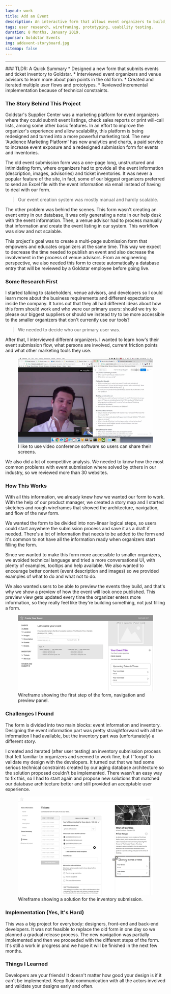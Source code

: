```yaml
---
layout: work
title: Add an Event
description: An interactive form that allows event organizers to build, preview and submit events.
tags: user research, wireframing, prototyping, usability testing.
duration: 8 Months, January 2019.
sponsor: Goldstar Events
img: addevent-storyboard.jpg
sitemap: false
---
```

<hr>
### TLDR: A Quick Summary
* Designed a new form that submits events and ticket inventory to Goldstar.
* Interviewed event organizers and venue advisors to learn more about pain points in the old form.
* Created and iterated multiple user flows and prototypes.
* Reviewed incremental implementation because of technical constraints.

### The Story Behind This Project
Goldstar's Supplier Center was a marketing platform for event organizers where they could submit event listings, check sales reports or print will-call lists, among some other basic features. In an effort to improve the organizer's experience and allow scalability, this platform is being redesigned and turned into a more powerful marketing tool. The new 'Audience Marketing Platform' has new analytics and charts, a paid service to increase event exposure and a redesigned submission form for events and inventories.

The old event submission form was a one-page long, unstructured and intimidating form, where organizers had to provide all the event information (description, images, advisories) and ticket inventories. It was never a popular feature of the site, in fact, some of our biggest organizers preferred to send an Excel file with the event information via email instead of having to deal with our form.

> Our event creation system was mostly manual and hardly scalable.

The other problem was behind the scenes. This form wasn't creating an event entry in our database, it was only generating a note in our help desk with the event information. Then, a venue advisor had to process manually that information and create the event listing in our system. This workflow was slow and not scalable.

This project's goal was to create a multi-page submission form that empowers and educates organizers at the same time. This way we expect to decrease the time needed to publish an event and also decrease the involvement in the process of venue advisors. From an engineering perspective, we also needed this form to create automatically a database entry that will be reviewed by a Goldstar employee before going live.

### Some Research First
I started talking to stakeholders, venue advisors, and developers so I could learn more about the business requirements and different expectations inside the company. It turns out that they all had different ideas about how this form should work and who were our primary users: should we try to please our biggest suppliers or should we instead try to be more accessible to the smaller organizers that don't currently use our tools?

> We needed to decide who our primary user was.

After that, I interviewed different organizers. I wanted to learn how's their event submission flow, what persons are involved, current friction points and what other marketing tools they use.

<figure><img src="/images/addevent_interview.jpg" alt="user interview"><figcaption>I like to use video conference software so users can share their screens.</figcaption></figure>

We also did a lot of competitive analysis. We needed to know how the most common problems with event submission where solved by others in our industry, so we reviewed more than 30 websites.

### How This Works
With all this information, we already knew how we wanted our form to work. With the help of our product manager, we created a story map and I started sketches and rough wireframes that showed the architecture, navigation, and flow of the new form. 

We wanted the form to be divided into non-linear logical steps, so users could start anywhere the submission process and save it as a draft if needed. There's a lot of information that needs to be added to the form and it's common to not have all the information ready when organizers start filling the form.

Since we wanted to make this form more accessible to smaller organizers, we avoided technical language and tried a more conversational UI, with plenty of examples, tooltips and help available. We also wanted to encourage better content (event description and images) so we provided examples of what to do and what not to do.

We also wanted users to be able to preview the events they build, and that's why we show a preview of how the event will look once published. This preview view gets updated every time the organizer enters more information, so they really feel like they're building something, not just filling a form.

<figure><img src="/images/addevent_title.jpg" alt="wireframe"><figcaption>Wireframe showing the first step of the form, navigation and preview panel.</figcaption></figure>

### Challenges I Found
The form is divided into two main blocks: event information and inventory. Designing the event information part was pretty straightforward with all the information I had available, but the inventory part was (unfortunately) a different story. 

I created and iterated (after user testing) an inventory submission process that felt familiar to organizers and seemed to work fine, but I 'forgot' to validate my design with the developers. It turned out that we had some serious technical constraints created by our aging database architecture so the solution proposed couldn't be implemented. There wasn't an easy way to fix this, so I had to start again and propose new solutions that matched our database architecture better and still provided an acceptable user experience. 

<figure><img src="/images/addevent_newinv.jpg" alt="wireframe"><figcaption>Wireframe showing a solution for the inventory submission.</figcaption></figure>

### Implementation (Yes, It's Hard)
This was a big project for everybody: designers, front-end and back-end developers. It was not feasible to replace the old form in one day so we planned a gradual release process. The new navigation was partially implemented and then we proceeded with the different steps of the form. It's still a work in progress and we hope it will be finished in the next few months.

### Things I Learned
Developers are your friends! It doesn't matter how good your design is if it can't be implemented. Keep fluid communication with all the actors involved and validate your designs early and often.


